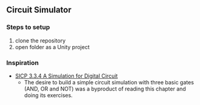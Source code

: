 ## Circuit Simulator

### Steps to setup

1. clone the repository
2. open folder as a Unity project

### Inspiration

- [SICP 3.3.4 A Simulation for Digital Circuit](https://mitpress.mit.edu/sites/default/files/sicp/full-text/book/book-Z-H-22.html#%_sec_3.3.4)
  - The desire to build a simple circuit simulation with three basic gates (AND, OR and NOT) was a byproduct of reading this chapter and doing its exercises.